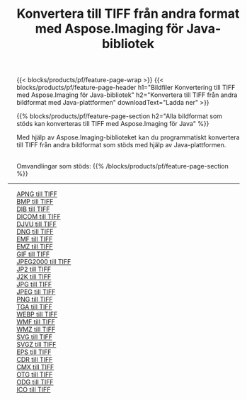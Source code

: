 ﻿---
title: Konvertera till TIFF från andra format med Aspose.Imaging för Java-bibliotek 
weight: 3920
url: /sv/java/conversion/to/tiff 
lang: sv
langdirlevel: 2
locales: zh-hans,ja,it,ru,de,es,fr,nl,id,lt,pl,pt,vi,tr,ko,zh-hant,ar,hi,th,sv,cs,uk,he
description: Med Aspose.Imaging kan du konvertera till TIFF från andra format med Java
---

{{< blocks/products/pf/feature-page-wrap >}}
{{< blocks/products/pf/feature-page-header h1="Bildfiler Konvertering till TIFF med Aspose.Imaging för Java-bibliotek" h2="Konvertera till TIFF från andra bildformat med Java-plattformen" downloadText="Ladda ner" >}}


{{% blocks/products/pf/feature-page-section  h2="Alla bildformat som stöds kan konverteras till TIFF med Aspose.Imaging för Java" %}}
<p align=justify>Med hjälp av Aspose.Imaging-biblioteket kan du programmatiskt konvertera till TIFF från andra bildformat som stöds med hjälp av Java-plattformen.</p>
<br/>
Omvandlingar som stöds:
{{% /blocks/products/pf/feature-page-section %}}
<div class="container-fluid productfamilypage bg-gray">
    <div class="convertypes bg-gray agp-content section">
        <div class="container">
		<hr style="margin-left:-20px;"/>
		<div class="row other-converters">
		    <div class='col-md-2 other-converter remove-lp remove-rp'><a href="/imaging/sv/java/conversion/apng-to-tiff" >APNG till TIFF</a></div>
<div class='col-md-2 other-converter remove-lp remove-rp'><a href="/imaging/sv/java/conversion/bmp-to-tiff" >BMP till TIFF</a></div>
<div class='col-md-2 other-converter remove-lp remove-rp'><a href="/imaging/sv/java/conversion/dib-to-tiff" >DIB till TIFF</a></div>
<div class='col-md-2 other-converter remove-lp remove-rp'><a href="/imaging/sv/java/conversion/dicom-to-tiff" >DICOM till TIFF</a></div>
<div class='col-md-2 other-converter remove-lp remove-rp'><a href="/imaging/sv/java/conversion/djvu-to-tiff" >DJVU till TIFF</a></div>
<div class='col-md-2 other-converter remove-lp remove-rp'><a href="/imaging/sv/java/conversion/dng-to-tiff" >DNG till TIFF</a></div>
<div class='col-md-2 other-converter remove-lp remove-rp'><a href="/imaging/sv/java/conversion/emf-to-tiff" >EMF till TIFF</a></div>
<div class='col-md-2 other-converter remove-lp remove-rp'><a href="/imaging/sv/java/conversion/emz-to-tiff" >EMZ till TIFF</a></div>
<div class='col-md-2 other-converter remove-lp remove-rp'><a href="/imaging/sv/java/conversion/gif-to-tiff" >GIF till TIFF</a></div>
<div class='col-md-2 other-converter remove-lp remove-rp'><a href="/imaging/sv/java/conversion/jpeg2000-to-tiff" >JPEG2000 till TIFF</a></div>
<div class='col-md-2 other-converter remove-lp remove-rp'><a href="/imaging/sv/java/conversion/jp2-to-tiff" >JP2 till TIFF</a></div>
<div class='col-md-2 other-converter remove-lp remove-rp'><a href="/imaging/sv/java/conversion/j2k-to-tiff" >J2K till TIFF</a></div>
<div class='col-md-2 other-converter remove-lp remove-rp'><a href="/imaging/sv/java/conversion/jpg-to-tiff" >JPG till TIFF</a></div>
<div class='col-md-2 other-converter remove-lp remove-rp'><a href="/imaging/sv/java/conversion/jpeg-to-tiff" >JPEG till TIFF</a></div>
<div class='col-md-2 other-converter remove-lp remove-rp'><a href="/imaging/sv/java/conversion/png-to-tiff" >PNG till TIFF</a></div>
<div class='col-md-2 other-converter remove-lp remove-rp'><a href="/imaging/sv/java/conversion/tga-to-tiff" >TGA till TIFF</a></div>
<div class='col-md-2 other-converter remove-lp remove-rp'><a href="/imaging/sv/java/conversion/webp-to-tiff" >WEBP till TIFF</a></div>
<div class='col-md-2 other-converter remove-lp remove-rp'><a href="/imaging/sv/java/conversion/wmf-to-tiff" >WMF till TIFF</a></div>
<div class='col-md-2 other-converter remove-lp remove-rp'><a href="/imaging/sv/java/conversion/wmz-to-tiff" >WMZ till TIFF</a></div>
<div class='col-md-2 other-converter remove-lp remove-rp'><a href="/imaging/sv/java/conversion/svg-to-tiff" >SVG till TIFF</a></div>
<div class='col-md-2 other-converter remove-lp remove-rp'><a href="/imaging/sv/java/conversion/svgz-to-tiff" >SVGZ till TIFF</a></div>
<div class='col-md-2 other-converter remove-lp remove-rp'><a href="/imaging/sv/java/conversion/eps-to-tiff" >EPS till TIFF</a></div>
<div class='col-md-2 other-converter remove-lp remove-rp'><a href="/imaging/sv/java/conversion/cdr-to-tiff" >CDR till TIFF</a></div>
<div class='col-md-2 other-converter remove-lp remove-rp'><a href="/imaging/sv/java/conversion/cmx-to-tiff" >CMX till TIFF</a></div>
<div class='col-md-2 other-converter remove-lp remove-rp'><a href="/imaging/sv/java/conversion/otg-to-tiff" >OTG till TIFF</a></div>
<div class='col-md-2 other-converter remove-lp remove-rp'><a href="/imaging/sv/java/conversion/odg-to-tiff" >ODG till TIFF</a></div>
<div class='col-md-2 other-converter remove-lp remove-rp'><a href="/imaging/sv/java/conversion/ico-to-tiff" >ICO till TIFF</a></div>
                </div>
        </div>
    </div>
</div>
<br/>

